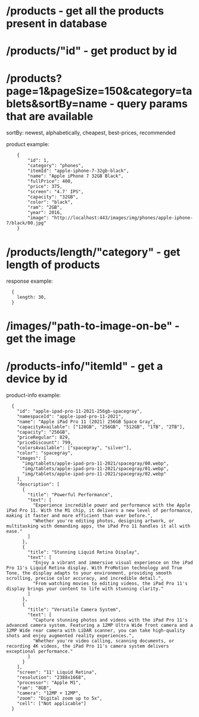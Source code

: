 # /products - get all the products present in database

# /products/"id" - get product by id

# /products?page=1&pageSize=150&category=tablets&sortBy=name - query params that are available

sortBy: newest, alphabetically, cheapest, best-prices, recommended

product example:

```
    {
        "id": 1,
        "category": "phones",
        "itemId": "apple-iphone-7-32gb-black",
        "name": "Apple iPhone 7 32GB Black",
        "fullPrice": 400,
        "price": 375,
        "screen": "4.7' IPS",
        "capacity": "32GB",
        "color": "black",
        "ram": "2GB",
        "year": 2016,
        "image": "http://localhost:443/images/img/phones/apple-iphone-7/black/00.jpg"
    }
```

# /products/length/"category" - get length of products

response example:

```
  {
    length: 30,
  }
```

# /images/"path-to-image-on-be" - get the image

# /products-info/"itemId" - get a device by id

product-info example:

```
  {
    "id": "apple-ipad-pro-11-2021-256gb-spacegray",
    "namespaceId": "apple-ipad-pro-11-2021",
    "name": "Apple iPad Pro 11 (2021) 256GB Space Gray",
    "capacityAvailable": ["128GB", "256GB", "512GB", "1TB", "2TB"],
    "capacity": "256GB",
    "priceRegular": 829,
    "priceDiscount": 799,
    "colorsAvailable": ["spacegray", "silver"],
    "color": "spacegray",
    "images": [
      "img/tablets/apple-ipad-pro-11-2021/spacegray/00.webp",
      "img/tablets/apple-ipad-pro-11-2021/spacegray/01.webp",
      "img/tablets/apple-ipad-pro-11-2021/spacegray/02.webp"
    ],
    "description": [
      {
        "title": "Powerful Performance",
        "text": [
          "Experience incredible power and performance with the Apple iPad Pro 11. With the M1 chip, it delivers a new level of performance, making it faster and more efficient than ever before.",
          "Whether you're editing photos, designing artwork, or multitasking with demanding apps, the iPad Pro 11 handles it all with ease."
        ]
      },
      {
        "title": "Stunning Liquid Retina Display",
        "text": [
          "Enjoy a vibrant and immersive visual experience on the iPad Pro 11's Liquid Retina display. With ProMotion technology and True Tone, the display adapts to your environment, providing smooth scrolling, precise color accuracy, and incredible detail.",
          "From watching movies to editing videos, the iPad Pro 11's display brings your content to life with stunning clarity."
        ]
      },
      {
        "title": "Versatile Camera System",
        "text": [
          "Capture stunning photos and videos with the iPad Pro 11's advanced camera system. Featuring a 12MP Ultra Wide front camera and a 12MP Wide rear camera with LiDAR scanner, you can take high-quality shots and enjoy augmented reality experiences.",
          "Whether you're video calling, scanning documents, or recording 4K videos, the iPad Pro 11's camera system delivers exceptional performance."
        ]
      }
    ],
    "screen": "11' Liquid Retina",
    "resolution": "2388x1668",
    "processor": "Apple M1",
    "ram": "8GB",
    "camera": "12MP + 12MP",
    "zoom": "Digital zoom up to 5x",
    "cell": ["Not applicable"]
  }

```
